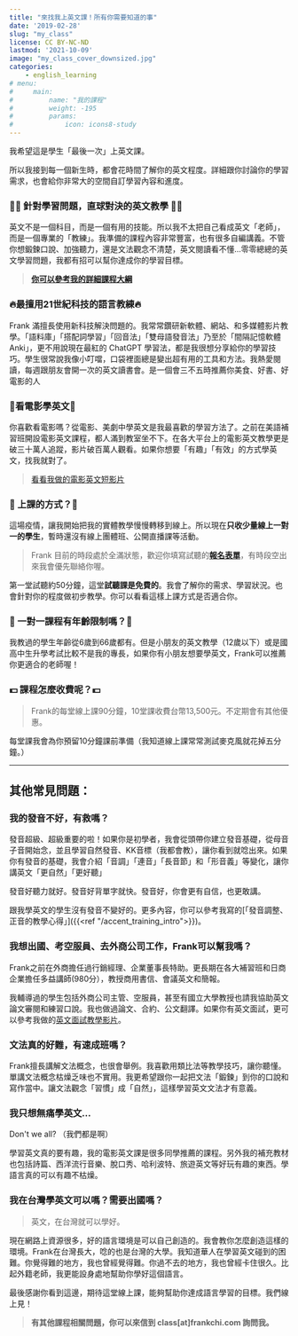 ```yaml
---
title: "來找我上英文課！所有你需要知道的事"
date: '2019-02-28'
slug: "my_class"
license: CC BY-NC-ND
lastmod: '2021-10-09'
image: "my_class_cover_downsized.jpg"
categories:
    - english_learning
# menu:
#     main:
#         name: "我的課程" 
#         weight: -195
#         params:
#             icon: icons8-study
---
```


我希望這是學生「最後一次」上英文課。

所以我接到每一個新生時，都會花時間了解你的英文程度。詳細跟你討論你的學習需求，也會給你非常大的空間自訂學習內容和進度。

### 💪💪 針對學習問題，直球對決的英文教學 💪💪
英文不是一個科目，而是一個有用的技能。所以我不太把自己看成英文「老師」，而是一個專業的「教練」。我準備的課程內容非常豐富，也有很多自編講義。不管你想鍛鍊口說、加強聽力，還是文法觀念不清楚，英文閱讀看不懂...零零總總的英文學習問題，我都有招可以幫你達成你的學習目標。

> **[你可以參考我的詳細課程大綱](https://drive.google.com/file/d/1xFCDsWYT-3_w3ZLv0d7axF23R0cPjE8G/view?usp=sharing)**

### 🔥最擅用21世紀科技的語言教練🔥
Frank 滿擅長使用新科技解決問題的。我常常鑽研新軟體、網站、和多媒體影片教學。「語料庫」「搭配詞學習」「回音法」「雙母語發音法」乃至於「間隔記憶軟體 Anki」，更不用說現在最紅的 ChatGPT 學習法，都是我很想分享給你的學習技巧。學生很常說我像小叮噹，口袋裡面總是變出超有用的工具和方法。我熱愛閱讀，每週跟朋友會開一次的英文讀書會。是一個會三不五時推薦你美食、好書、好電影的人

### 🍿看電影學英文🍿 
你喜歡看電影嗎？從電影、美劇中學英文是我最喜歡的學習方法了。之前在美語補習班開設電影英文課程，都人滿到教室坐不下。在各大平台上的電影英文教學更是破三十萬人追蹤，影片破百萬人觀看。如果你想要「有趣」「有效」的方式學英文，找我就對了。

>[看看我做的電影英文短影片](https://www.youtube.com/@tobefrank777/shorts)

### 📧 上課的方式？📧
這場疫情，讓我開始把我的實體教學慢慢轉移到線上。所以現在**只收少量線上一對一的學生**，暫時還沒有線上團體班、公開直播課等活動。

> Frank 目前的時段處於全滿狀態，歡迎你填寫試聽的[**報名表單**](https://forms.gle/nDGhyvPVKhyWtr1i6)，有時段空出來我會優先聯絡你喔。

第一堂試聽約50分鐘，這堂**試聽課是免費的**。我會了解你的需求、學習狀況。也會針對你的程度做初步教學。你可以看看這樣上課方式是否適合你。

### 🚸 一對一課程有年齡限制嗎？🚸
我教過的學生年齡從6歲到66歲都有。但是小朋友的英文教學（12歲以下）或是國高中生升學考試比較不是我的專長，如果你有小朋友想要學英文，Frank可以推薦你更適合的老師喔！

### 💵 課程怎麼收費呢？💵

> Frank的每堂線上課90分鐘，10堂課收費台幣13,500元。不定期會有其他優惠。

每堂課我會為你預留10分鐘課前準備（我知道線上課常常測試麥克風就花掉五分鐘。）

---

## 其他常見問題：
### 我的發音不好，有救嗎？
發音超級、超級重要的啦！如果你是初學者，我會從頭帶你建立發音基礎，從母音子音開始念，並且學習自然發音、KK音標（我都會教），讓你看到就唸出來。如果你有發音的基礎，我會介紹「音調」「連音」「長音節」和「形音義」等變化，讓你講英文「更自然」「更好聽」

發音好聽力就好。發音好背單字就快。發音好，你會更有自信，也更敢講。

跟我學英文的學生沒有發音不變好的。更多內容，你可以參考我寫的[「發音調整、正音的教學心得」]({{<ref "/accent_training_intro">}})。

### 我想出國、考空服員、去外商公司工作，Frank可以幫我嗎？
Frank之前在外商擔任過行銷經理、企業董事長特助。更長期在各大補習班和日商企業擔任多益講師(980分），教授商用書信、會議英文和簡報。

我輔導過的學生包括外商公司主管、空服員，甚至有國立大學教授也請我協助英文論文審閱和練習口說。我也做過論文、合約、公文翻譯。如果你有英文面試，更可以參考我做的[英文面試教學影片](https://www.youtube.com/watch?v=vnhOTanZ1IM)。


### 文法真的好難，有速成班嗎？
Frank擅長講解文法概念，也很會舉例。我喜歡用類比法等教學技巧，讓你聽懂。單講文法概念枯燥乏味也不實用。我更希望跟你一起把文法「鍛鍊」到你的口說和寫作當中。讓文法觀念「習慣」成「自然」，這樣學習英文文法才有意義。

### 我只想無痛學英文...

Don't we all? （我們都是啊）

學習英文真的要有趣，我的電影英文課是很多同學推薦的課程。另外我的補充教材也包括詩篇、西洋流行音樂、脫口秀、哈利波特、旅遊英文等好玩有趣的東西。學語言真的可以有趣不枯燥。


### 我在台灣學英文可以嗎？需要出國嗎？
>英文，在台灣就可以學好。

現在網路上資源很多，好的語言環境是可以自己創造的。我會教你怎麼創造這樣的環境。Frank在台灣長大，唸的也是台灣的大學。我知道華人在學習英文碰到的困難。你覺得難的地方，我也曾經覺得難。你過不去的地方，我也曾經卡住很久。比起外籍老師，我更能設身處地幫助你學好這個語言。


最後感謝你看到這邊，期待這堂線上課，能夠幫助你達成語言學習的目標。我們線上見！

>**有其他課程相關問題，你可以來信到 class[at]frankchi.com 詢問我。**



